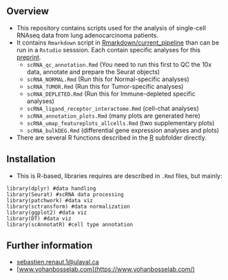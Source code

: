 ## Overview  
 * This repository contains scripts used for the analysis of single-cell RNAseq data from lung adenocarcinoma patients.
 * It contains `Rmarkdown` script in [Rmarkdown/current_pipeline](https://github.com/Yohan-Bosse-Lab/scRNA/tree/main/Rmarkdown/current_pipeline) than can be run in a `Rstudio` sesssion. Each contain specific analyses for this [preprint](https://www.biorxiv.org/content/10.1101/2024.02.20.581199v1.abstract).
     * `scRNA_qc_annotation.Rmd` (You need to run this first to QC the 10x data, annotate and prepare the Seurat objects)
     * `scRNA_NORMAL.Rmd` (Run this for Normal-specific analyses)
     * `scRNA_TUMOR.Rmd` (Run this for Tumor-specific analyses)
     * `scRNA_DEPLETED.Rmd` (Run this for Immune-depleted specific analyses)
     * `scRNA_ligand_receptor_interactome.Rmd` (cell-chat analyses)
     * `scRNA_annotation_plots.Rmd` (many plots are generated here)
     * `scRNA_umap_featureplots_allcells.Rmd` (two supplementary plots)
     * `scRNA_bulkDEG.Rmd` (differential gene expression analyses and plots)
  * There are several R functions described in the [R](https://github.com/Yohan-Bosse-Lab/scRNA/tree/main/R) subfolder directly.



## Installation
  * This is R-based, libraries requires are described in `.Rmd` files, but mainly:
```
library(dplyr) #data handling
library(Seurat) #scRNA data processing
library(patchwork) #data viz
library(sctransform) #data normalization
library(ggplot2) #data viz
library(DT) #data viz
library(scAnnotatR) #cell type annotation
```


## Further information
  * sebastien.renaut.1@ulaval.ca
  * [www.yohanbosselab.com](https://www.yohanbosselab.com/)
